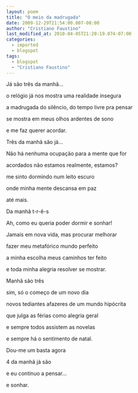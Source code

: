 ```yaml
---
layout: poem
title: "O meio da madrugada"
date: 2009-12-29T21:54:00.007-08:00
author: "Cristiano Faustino"
last_modified_at: 2010-04-05T21:20:19.074-07:00
categories:
  - imported
  - blogspot
tags:
  - blogspot
  - "Cristiano Faustino"
---
```


Já são três da manhã...

o relógio já nos mostra uma realidade insegura

a madrugada do silêncio, do tempo livre pra pensar

se mostra em meus olhos ardentes de sono

e me faz querer acordar.

Três da manhã são já...

Não há nenhuma ocupação para a mente que for

acordados não estamos realmente, estamos?

me sinto dormindo num leito escuro

onde minha mente descansa em paz

até mais.

Da manhã t-r-ê-s

Ah, como eu queria poder dormir e sonhar!

Jamais em nova vida, mas procurar melhorar

fazer meu metafórico mundo perfeito

a minha escolha meus caminhos ter feito

e toda minha alegria resolver se mostrar.

Manhã são três

sim, só o começo de um novo dia 

novos tediantes afazeres de um mundo hipócrita

que julga as férias como alegria geral

e sempre todos assistem as novelas

e sempre há o sentimento de natal.

Dou-me um basta agora

4 da manhã já são

e eu continuo a pensar...

e sonhar.